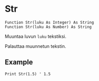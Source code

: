 <!--text-->
Str
===

```eppabasic
Function Str(luku As Integer) As String
Function Str(luku As Number) As String
```

Muuntaa luvun `luku` tekstiksi.

Palauttaa muunnetun tekstin.

Example
---------
```eppabasic
Print Str(1.5) ' 1.5
```
